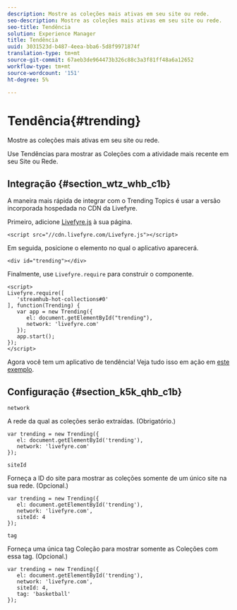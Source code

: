 ```yaml
---
description: Mostre as coleções mais ativas em seu site ou rede.
seo-description: Mostre as coleções mais ativas em seu site ou rede.
seo-title: Tendência
solution: Experience Manager
title: Tendência
uuid: 3031523d-b487-4eea-bba6-5d8f9971874f
translation-type: tm+mt
source-git-commit: 67aeb3de964473b326c88c3a3f81ff48a6a12652
workflow-type: tm+mt
source-wordcount: '151'
ht-degree: 5%

---
```



# Tendência{#trending}

Mostre as coleções mais ativas em seu site ou rede.

Use Tendências para mostrar as Coleções com a atividade mais recente em seu Site ou Rede.

## Integração {#section_wtz_whb_c1b}

A maneira mais rápida de integrar com o Trending Topics é usar a versão incorporada hospedada no CDN da Livefyre.

Primeiro, adicione [Livefyre.js](https://github.com/Livefyre/Livefyre.js) à sua página.

```
<script src="//cdn.livefyre.com/Livefyre.js"></script> 
```

Em seguida, posicione o elemento no qual o aplicativo aparecerá.

```
<div id="trending"></div>
```

Finalmente, use `Livefyre.require` para construir o componente.

```
<script> 
Livefyre.require([ 
   'streamhub-hot-collections#0' 
], function(Trending) {     
   var app = new Trending({ 
      el: document.getElementById("trending"), 
      network: 'livefyre.com' 
   }); 
   app.start(); 
}); 
</script>
```

Agora você tem um aplicativo de tendência! Veja tudo isso em ação em [este exemplo](https://codepen.io/gobengo/pen/GijEy).

## Configuração {#section_k5k_qhb_c1b}

`network`

A rede da qual as coleções serão extraídas. (Obrigatório.)

```
var trending = new Trending({ 
   el: document.getElementById('trending'), 
   network: 'livefyre.com' 
});
```

`siteId`

Forneça a ID do site para mostrar as coleções somente de um único site na sua rede. (Opcional.)

```
var trending = new Trending({ 
   el: document.getElementById('trending'), 
   network: 'livefyre.com', 
   siteId: 4 
});
```

`tag`

Forneça uma única tag Coleção para mostrar somente as Coleções com essa tag. (Opcional.)

```
var trending = new Trending({ 
   el: document.getElementById('trending'), 
   network: 'livefyre.com', 
   siteId: 4, 
   tag: 'basketball' 
});
```

